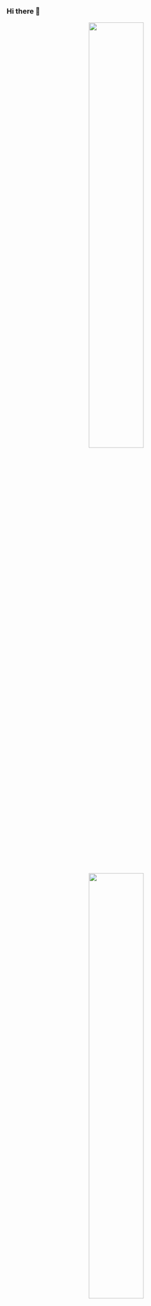 ### Hi there 👋

<!--
**kkirkar/kkirkar** is a ✨ _special_ ✨ repository because its `README.md` (this file) appears on your GitHub profile.

Here are some ideas to get you started:

- 🔭 I’m currently working on ...
- 🌱 I’m currently learning ...
- 👯 I’m looking to collaborate on ...
- 🤔 I’m looking for help with ...
- 💬 Ask me about ...
- 📫 How to reach me: ...
- 😄 Pronouns: ...
- ⚡ Fun fact: ...
-->

<p align="middle">
  <img src="http://octodex.github.com/images/manufacturetocat.png" width="50%" />
  <img src="http://octodex.github.com/images/Fintechtocat.png)" width="50%" /> 
</p>

